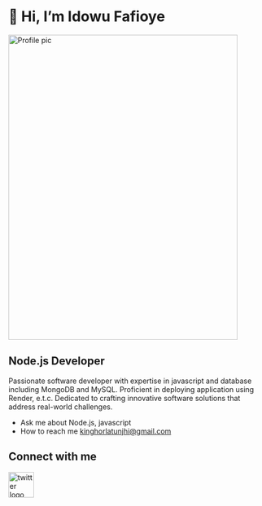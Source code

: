 # 👋 Hi, I’m Idowu Fafioye
<p>
  <img src="https://github.com/Olatunjhi.png" alt="Profile pic" height="600" width="450" />
</p>

## Node.js Developer
<p>Passionate software developer with expertise in javascript and database including MongoDB and MySQL. Proficient in deploying application using Render, e.t.c. Dedicated to crafting innovative software solutions that address real-world challenges.</p>

* Ask me about Node.js, javascript
* How to reach me kinghorlatunjhi@gmail.com

## Connect with me
<a href="https://x.com/H0rlatunjhi?s=09" target="_blank">
  <img src="https://www.google.com/url?sa=i&url=https%3A%2F%2Fpenji.co%2Ftwitters-new-x-logo%2F&psig=AOvVaw1AtLQO3mLR6OM5DD8BShDC&ust=1750893040717000&source=images&cd=vfe&opi=89978449&ved=0CBQQjRxqFwoTCOis0v-Wi44DFQAAAAAdAAAAABAE" alt="twitter logo" width="50"
/>
</a>
<!---
Olatunjhi/Olatunjhi is a ✨ special ✨ repository because its `README.md` (this file) appears on your GitHub profile.
You can click the Preview link to take a look at your changes.
--->
